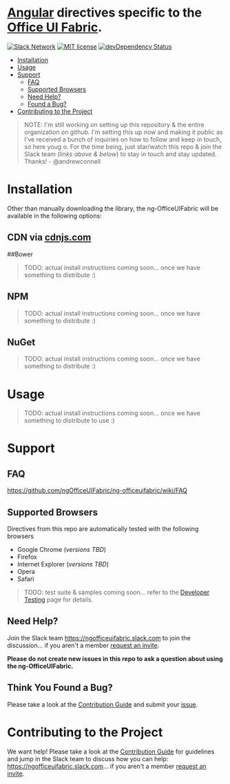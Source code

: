 # [Angular](https://angularjs.org) directives specific to the [Office UI Fabric](https://github.com/OfficeDev/office-ui-fabric).

[![Slack Network](http://slack.ngofficeuifabric.com/badge.svg)](http://goo.gl/forms/ZPx1JmtUnq)
[![MIT license](https://img.shields.io/npm/l/express.svg)](https://github.com/ngOfficeUIFabric/ng-officeuifabric/blob/master/LICENSE)
[![devDependency Status](https://david-dm.org/ngOfficeUIFabric/ng-officeuifabric/dev-status.svg)](https://david-dm.org/ngOfficeUIFabric/ng-officeuifabric#info=devDependencies)

- [Installation](#installation)
- [Usage](#usage)
- [Support](#support)
  - [FAQ](#faq)
  - [Supported Browsers](#supported-browsers)
  - [Need Help?](#need-help)
  - [Found a Bug?](#think-you-found-a-bug)
- [Contributing to the Project](#contributing-to-the-project)

> NOTE: I'm still working on setting up this repository & the entire organization on github. I'm setting this up now and making it public as I've received a bunch of inquiries on how to follow and keep in touch, so here youg o. For the time being, just star/watch this repo & join the Slack team (_links above & below_) to stay in touch and stay updated. Thanks! - @andrewconnell

# Installation

Other than manually downloading the library, the ng-OfficeUIFabric will be available in the following options:

## CDN via [cdnjs.com](https://cdnjs.com)
##Bower

> TODO: actual install instructions coming soon... once we have something to distribute :)

## NPM

> TODO: actual install instructions coming soon... once we have something to distribute :)

## NuGet

> TODO: actual install instructions coming soon... once we have something to distribute :)

# Usage

> TODO: actual install instructions coming soon... once we have something to distribute to use :)

# Support

## FAQ

https://github.com/ngOfficeUIFabric/ng-officeuifabric/wiki/FAQ

## Supported Browsers

Directives from this repo are automatically tested with the following browsers

- Google Chrome (_versions TBD_)
- Firefox
- Internet Explorer (_versions TBD_)
- Opera
- Safari

> TODO: test suite & samples coming soon... refer to the [Developer Testing](https://github.com/ngOfficeUIFabric/ng-officeuifabric/wiki/Developer-Testing) page for details.

## Need Help?

Join the Slack team https://ngofficeuifabric.slack.com to join the discussion... if you aren't a member [request an invite](http://goo.gl/forms/ZPx1JmtUnq).

**Please do not create new issues in this repo to ask a question about using the ng-OfficeUIFabric.**

## Think You Found a Bug?

Please take a look at the [Contribution Guide](https://github.com/ngOfficeUIFabric/ng-officeuifabric/wiki/Contribution-Guide) and submit your [issue](https://github.com/ngOfficeUIFabric/ng-officeuifabric/issues).

# Contributing to the Project

We want help! Please take a look at the [Contribution Guide](https://github.com/ngOfficeUIFabric/ng-officeuifabric/wiki/Contribution-Guide) for guidelines and jump in the Slack team to discuss how you can help: https://ngofficeuifabric.slack.com... if you aren't a member [request an invite](http://goo.gl/forms/ZPx1JmtUnq).
